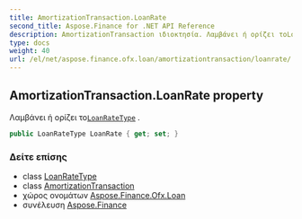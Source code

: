 ```yaml
---
title: AmortizationTransaction.LoanRate
second_title: Aspose.Finance for .NET API Reference
description: AmortizationTransaction ιδιοκτησία. Λαμβάνει ή ορίζει τοLoanRateType .
type: docs
weight: 40
url: /el/net/aspose.finance.ofx.loan/amortizationtransaction/loanrate/
---
```

## AmortizationTransaction.LoanRate property

Λαμβάνει ή ορίζει το[`LoanRateType`](../../../aspose.finance.ofx/loanratetype/) .

```csharp
public LoanRateType LoanRate { get; set; }
```

### Δείτε επίσης

* class [LoanRateType](../../../aspose.finance.ofx/loanratetype/)
* class [AmortizationTransaction](../)
* χώρος ονομάτων [Aspose.Finance.Ofx.Loan](../../amortizationtransaction/)
* συνέλευση [Aspose.Finance](../../../)


